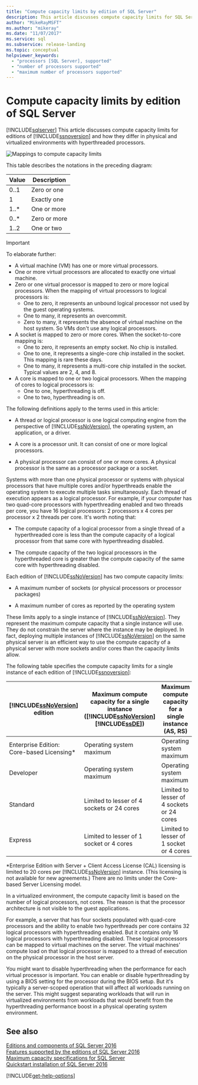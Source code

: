 ```yaml
---
title: "Compute capacity limits by edition of SQL Server"
description: This article discusses compute capacity limits for SQL Server 2019 and how they differ in physical and virtualized environments with hyperthreaded processors.
author: "MikeRayMSFT"
ms.author: "mikeray"
ms.date: "11/07/2017"
ms.service: sql
ms.subservice: release-landing
ms.topic: conceptual
helpviewer_keywords:
  - "processors [SQL Server], supported"
  - "number of processors supported"
  - "maximum number of processors supported"
---
```

# Compute capacity limits by edition of SQL Server
[!INCLUDE[sqlserver](../includes/applies-to-version/sqlserver.md)]
  This article discusses compute capacity limits for editions of [!INCLUDE[ssnoversion](../includes/ssnoversion-md.md)] and how they differ in physical and virtualized environments with hyperthreaded processors.  
  
 ![Mappings to compute capacity limits](../sql-server/media/compute-capacity-limits.gif "Mappings to compute capacity limits")  
  
 This table describes the notations in the preceding diagram:  
  
|Value|Description|  
|-----------|-----------------|  
|0..1|Zero or one|  
|1|Exactly one|  
|1..\*|One or more|  
|0..\*|Zero or more|  
|1..2|One or two|  
  
> [!IMPORTANT]  
> To elaborate further:  
>   
> - A virtual machine (VM) has one or more virtual processors.  
> - One or more virtual processors are allocated to exactly one virtual machine.  
> - Zero or one virtual processor is mapped to zero or more logical processors. When the mapping of virtual processors to logical processors is: 
>     -   One to zero, it represents an unbound logical processor not used by the guest operating systems.  
>     -   One to many, it represents an overcommit.  
>     -   Zero to many, it represents the absence of virtual machine on the host system. So VMs don't use any logical processors.  
> - A socket is mapped to zero or more cores. When the socket-to-core mapping is:  
>     -   One to zero, it represents an empty socket. No chip is installed.  
>     -   One to one, it represents a single-core chip installed in the socket. This mapping is rare these days.  
>     -   One to many, it represents a multi-core chip installed in the socket. Typical values are 2, 4, and 8.  
> - A core is mapped to one or two logical processors. When the mapping of cores to logical processors is:  
>     -   One to one, hyperthreading is off.  
>     -   One to two, hyperthreading is on.  
  
 The following definitions apply to the terms used in this article:  
  
-   A thread or logical processor is one logical computing engine from the perspective of [!INCLUDE[ssNoVersion](../includes/ssnoversion-md.md)], the operating system, an application, or a driver.  
  
-   A core is a processor unit. It can consist of one or more logical processors.  
  
-   A physical processor can consist of one or more cores. A physical processor is the same as a processor package or a socket.  
  
Systems with more than one physical processor or systems with physical processors that have multiple cores and/or hyperthreads enable the operating system to execute multiple tasks simultaneously. Each thread of execution appears as a logical processor. For example, if your computer has two quad-core processors with hyperthreading enabled and two threads per core, you have 16 logical processors: 2 processors x 4 cores per processor x 2 threads per core. It's worth noting that:  
  
-   The compute capacity of a logical processor from a single thread of a hyperthreaded core is less than the compute capacity of a logical processor from that same core with hyperthreading disabled.  
  
-   The compute capacity of the two logical processors in the hyperthreaded core is greater than the compute capacity of the same core with hyperthreading disabled.  
  
Each edition of [!INCLUDE[ssNoVersion](../includes/ssnoversion-md.md)] has two compute capacity limits:  
  
- A maximum number of sockets (or physical processors or processor packages)  
  
- A maximum number of cores as reported by the operating system  
  
These limits apply to a single instance of [!INCLUDE[ssNoVersion](../includes/ssnoversion-md.md)]. They represent the maximum compute capacity that a single instance will use. They do not constrain the server where the instance may be deployed. In fact, deploying multiple instances of [!INCLUDE[ssNoVersion](../includes/ssnoversion-md.md)] on the same physical server is an efficient way to use the compute capacity of a physical server with more sockets and/or cores than the capacity limits allow.  
  
The following table specifies the compute capacity limits for a single instance of each edition of [!INCLUDE[ssnoversion](../includes/ssnoversion-md.md)]:  
  
|[!INCLUDE[ssNoVersion](../includes/ssnoversion-md.md)] edition|Maximum compute capacity for a single instance ([!INCLUDE[ssNoVersion](../includes/ssnoversion-md.md)] [!INCLUDE[ssDE](../includes/ssde-md.md)])|Maximum compute capacity for a single instance (AS, RS)|  
|---------------------------------------|--------------------------------------------------------------------------------------------------------|-------------------------------------------------------------------|  
|Enterprise Edition: Core-based Licensing\*|Operating system maximum|Operating system maximum|  
|Developer|Operating system maximum|Operating system maximum|  
|Standard|Limited to lesser of 4 sockets or 24 cores|Limited to lesser of 4 sockets or 24 cores|  
|Express|Limited to lesser of 1 socket or 4 cores|Limited to lesser of 1 socket or 4 cores|  

\*Enterprise Edition with Server + Client Access License (CAL) licensing is limited to 20 cores per [!INCLUDE[ssNoVersion](../includes/ssnoversion-md.md)] instance. (This licensing is not available for new agreements.) There are no limits under the Core-based Server Licensing model.  
  
In a virtualized environment, the compute capacity limit is based on the number of logical processors, not cores. The reason is that the processor architecture is not visible to the guest applications. 

For example, a server that has four sockets populated with quad-core processors and the ability to enable two hyperthreads per core contains 32 logical processors with hyperthreading enabled. But it contains only 16 logical processors with hyperthreading disabled. These logical processors can be mapped to virtual machines on the server. The virtual machines' compute load on that logical processor is mapped to a thread of execution on the physical processor in the host server.  
  
You might want to disable hyperthreading when the performance for each virtual processor is important. You can enable or disable hyperthreading by using a BIOS setting for the processor during the BIOS setup. But it's typically a server-scoped operation that will affect all workloads running on the server. This might suggest separating workloads that will run in virtualized environments from workloads that would benefit from the hyperthreading performance boost in a physical operating system environment.  
  
## See also  
 [Editions and components of SQL Server 2016](../sql-server/editions-and-components-of-sql-server-2016.md)   
 [Features supported by the editions of SQL Server 2016](~/sql-server/editions-and-supported-features-for-sql-server-2016.md)   
 [Maximum capacity specifications for SQL Server](../sql-server/maximum-capacity-specifications-for-sql-server.md)   
 [Quickstart installation of SQL Server 2016](../database-engine/install-windows/install-sql-server.md)  

[!INCLUDE[get-help-options](../includes/paragraph-content/get-help-options.md)]
